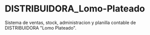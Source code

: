 # DISTRIBUIDORA_Lomo-Plateado
Sistema de ventas, stock, administracion y planilla contable de DISTRIBUIDORA "Lomo Plateado".
